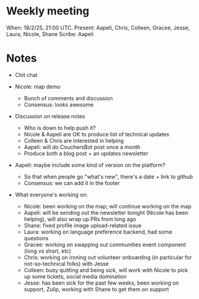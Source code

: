 # Weekly meeting

When: 18/2/25, 21:00 UTC.
Present: Aapeli, Chris, Colleen, Gracee, Jesse, Laura, Nicole, Shane
Scribe: Aapeli

# Notes

* Chit chat
* Nicole: map demo
  - Bunch of comments and discussion
  - Consensus: looks awesome
* Discussion on release notes
  - Who is down to help push it?
  - Nicole & Aapeli are OK to produce list of technical updates
  - Colleen & Chris are interested in helping
  - Aapeli: will do CouchersBot post once a month
  - Produce both a blog post + an updates newsletter
* Aapeli: maybe include some kind of version on the platform?
  - So that when people go "what's new", there's a date + link to github
  - Consensus: we can add it in the footer

* What everyone's working on:
  - Nicole: been working on the map; will continue working on the map
  - Aapeli: will be sending out the newsletter tonight (Nicole has been helping), will also wrap up PRs from long ago
  - Shane: fixed profile image upload-related issue
  - Laura: working on language preference backend, had some questions
  - Gracee: working on swapping out communities event component (long vs short, etc)
  - Chris: working on ironing out volunteer onboarding (in particular for not-so-technical folks) with Jesse
  - Colleen: busy quitting and being sick, will work with Nicole to pick up some tickets, social media domination
  - Jesse: has been sick for the past few weeks, been working on support, Zulip, working with Shane to get them on support
